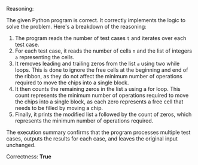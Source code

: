Reasoning: 

The given Python program is correct. It correctly implements the logic to solve the problem. Here's a breakdown of the reasoning:

1. The program reads the number of test cases `t` and iterates over each test case.
2. For each test case, it reads the number of cells `n` and the list of integers `a` representing the cells.
3. It removes leading and trailing zeros from the list `a` using two while loops. This is done to ignore the free cells at the beginning and end of the ribbon, as they do not affect the minimum number of operations required to move the chips into a single block.
4. It then counts the remaining zeros in the list `a` using a for loop. This count represents the minimum number of operations required to move the chips into a single block, as each zero represents a free cell that needs to be filled by moving a chip.
5. Finally, it prints the modified list `a` followed by the count of zeros, which represents the minimum number of operations required.

The execution summary confirms that the program processes multiple test cases, outputs the results for each case, and leaves the original input unchanged.

Correctness: **True**